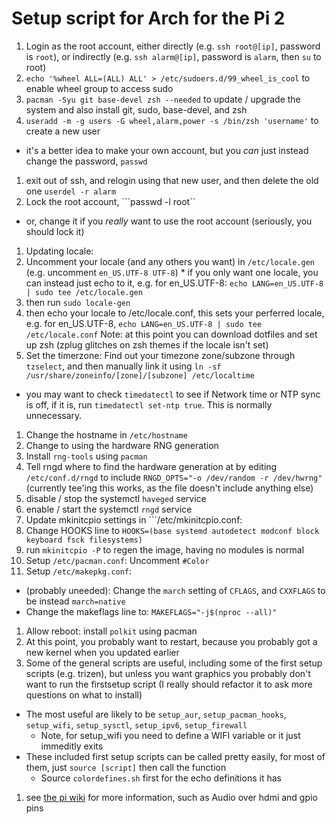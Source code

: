 # Setup script for Arch for the Pi 2

1) Login as the root account, either directly (e.g. ```ssh root@[ip]```, password is ```root```), or indirectly (e.g. ```ssh alarm@[ip]```, password is ```alarm```, then ```su``` to root)
1) ```echo '%wheel ALL=(ALL) ALL' > /etc/sudoers.d/99_wheel_is_cool``` to enable wheel group to access sudo
1) ```pacman -Syu git base-devel zsh --needed``` to update / upgrade the system and also install git, sudo, base-devel, and zsh
1) ```useradd -m -g users -G wheel,alarm,power -s /bin/zsh 'username'``` to create a new user
  * it's a better idea to make your own account, but you _can_ just instead change the password, ```passwd```
1) exit out of ssh, and relogin using that new user, and then delete the old one ```userdel -r alarm```
1) Lock the root account, ```passwd -l root``
  * or, change it if you _really_ want to use the root account (seriously, you should lock it)
1) Updating locale:
  1) Uncomment your locale (and any others you want) in ```/etc/locale.gen``` (e.g. uncomment ```en_US.UTF-8 UTF-8```)
    * if you only want one locale, you can instead just echo to it, e.g. for en_US.UTF-8: ```echo LANG=en_US.UTF-8 | sudo tee /etc/locale.gen```
  1) then run ```sudo locale-gen```
  1) then echo your locale to /etc/locale.conf, this sets your perferred locale, e.g. for en_US.UTF-8, ```echo LANG=en_US.UTF-8 | sudo tee /etc/locale.conf```
Note: at this point you can download dotfiles and set up zsh (zplug glitches on zsh themes if the locale isn't set)
1) Set the timerzone: Find out your timezone zone/subzone through ```tzselect```, and then manually link it using ```ln -sf /usr/share/zoneinfo/[zone]/[subzone] /etc/localtime```
  * you may want to check ```timedatectl``` to see if Network time or NTP sync is off, if it is, run ```timedatectl set-ntp true```.  This is normally unnecessary.
1) Change the hostname in ```/etc/hostname```
1) Change to using the hardware RNG generation
  1) Install ```rng-tools``` using ```pacman```
  1) Tell rngd where to find the hardware generation at by editing ```/etc/conf.d/rngd``` to include ```RNGD_OPTS="-o /dev/random -r /dev/hwrng"``` (currently tee'ing this works, as the file doesn't include anything else)
  1) disable / stop the systemctl ```haveged``` service
  1) enable / start the systemctl ```rngd``` service
1) Update mkinitcpio settings in ```/etc/mkinitcpio.conf:
  1) Change HOOKS line to ```HOOKS=(base systemd autodetect modconf block keyboard fsck filesystems)```
  1) run ```mkinitcpio -P``` to regen the image, having no modules is normal
1) Setup ```/etc/pacman.conf```: Uncomment ```#Color```
1) Setup ```/etc/makepkg.conf```:
  * (probably uneeded): Change the ```march``` setting of ```CFLAGS```, and ```CXXFLAGS``` to be instead ```march=native```
  * Change the makeflags line to: ```MAKEFLAGS="-j$(nproc --all)"```
1) Allow reboot: install ```polkit``` using pacman
1) At this point, you probably want to restart, because you probably got a new kernel when you updated earlier
1) Some of the general scripts are useful, including some of the first setup scripts (e.g. trizen), but unless you want graphics you probably don't want to run the firstsetup script (I really should refactor it to ask more questions on what to install)
  * The most useful are likely to be ```setup_aur```, ```setup_pacman_hooks```, ```setup_wifi```, ```setup_sysctl```, ```setup_ipv6```, ```setup_firewall```
    * Note, for setup_wifi you need to define a WIFI variable or it just immeditly exits
  * These included first setup scripts can be called pretty easily, for most of them, just ```source [script]``` then call the function
    * Source ```colordefines.sh``` first for the echo definitions it has
1) see [the pi wiki](https://archlinuxarm.org/platforms/armv7/broadcom/raspberry-pi-2) for more information, such as Audio over hdmi and gpio pins